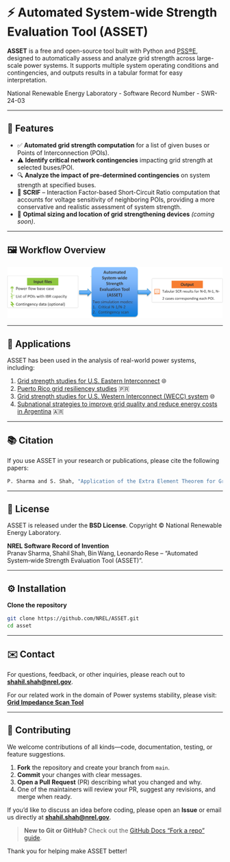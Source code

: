 # ⚡ Automated System-wide Strength Evaluation Tool (ASSET)

**ASSET** is a free and open-source tool built with Python and [PSS®E](https://new.siemens.com/global/en/products/energy/services/transmission-distribution-smart-grid/pss-software/pss-e.html), designed to automatically assess and analyze grid strength across large-scale power systems. It supports multiple system operating conditions and contingencies, and outputs results in a tabular format for easy interpretation.

National Renewable Energy Laboratory - Software Record Number - SWR-24-03

---

## 🚀 Features

- ✅ **Automated grid strength computation** for a list of given buses or Points of Interconnection (POIs).
- ⚠️ **Identify critical network contingencies** impacting grid strength at selected buses/POI.
- 🔍 **Analyze the impact of pre-determined contingencies** on system strength at specified buses.
- 🧮 **SCRIF** – Interaction Factor-based Short-Circuit Ratio computation that accounts for voltage sensitivity of neighboring POIs, providing a more conservative and realistic assessment of system strength.
- 📍 **Optimal sizing and location of grid strengthening devices** _(coming soon)_.

---

## 🖼️ Workflow Overview

![ASSET Workflow](input/asset_flowchart.png)


---

## 🧪 Applications

ASSET has been used in the analysis of real-world power systems, including:

1. [Grid strength studies for U.S. Eastern Interconnect](https://www.nrel.gov/docs/fy24osti/88003.pdf) 🌐
2. [Puerto Rico grid resiliencey studies](https://www.nrel.gov/docs/fy24osti/88615.pdf) 🇵🇷
3. [Grid strength studies for U.S. Western Interconnect (WECC) system](https://www.osti.gov/servlets/purl/2500279/) 🌐
4. [Subnational strategies to improve grid quality and reduce energy costs in Argentina](https://www.nrel.gov/docs/fy25osti/91767.pdf) 🇦🇷

---

## 📚 Citation


If you use ASSET in your research or publications, please cite the following papers:
```bash
P. Sharma and S. Shah, "Application of the Extra Element Theorem for Grid Strength Analysis in IBR-Dominated Systems," 2025 IEEE Power & Energy Society General Meeting (PESGM), Austin, Texas, USA, 2025
```

---

## 📝 License

ASSET is released under the **BSD License**.  Copyright © National Renewable Energy Laboratory.

**NREL Software Record of Invention**  
Pranav Sharma, Shahil Shah, Bin Wang, Leonardo Rese –  “Automated System‑wide Strength Evaluation Tool (ASSET)”.

---

## ⚙️ Installation

**Clone the repository**

```bash
git clone https://github.com/NREL/ASSET.git
cd asset

```

---

## ✉️ Contact

For questions, feedback, or other inquiries, please reach out to **shahil.shah@nrel.gov**.

For our related work in the domain of Power systems stability, please visit:  [**Grid Impedance Scan Tool**](https://www.nrel.gov/grid/impedance-measurement)
         
---

## 🤝 Contributing

We welcome contributions of all kinds—code, documentation, testing, or feature suggestions.

1. **Fork** the repository and create your branch from `main`.
2. **Commit** your changes with clear messages.
3. **Open a Pull Request** (PR) describing what you changed and why.
4. One of the maintainers will review your PR, suggest any revisions, and merge when ready.

If you’d like to discuss an idea before coding, please open an **Issue** or email us directly at **shahil.shah@nrel.gov**.

> **New to Git or GitHub?** Check out the [GitHub Docs “Fork a repo” guide](https://docs.github.com/en/get-started/quickstart/fork-a-repo).

Thank you for helping make ASSET better!
